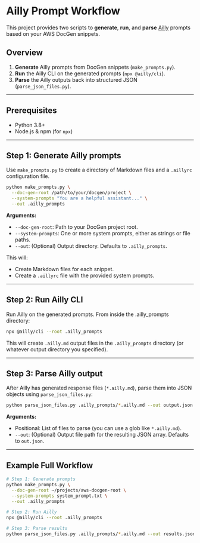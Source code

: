 # Ailly Prompt Workflow

This project provides two scripts to **generate**, **run**, and **parse** [Ailly](https://www.npmjs.com/package/@ailly/cli) prompts based on your AWS DocGen snippets.

## Overview

1. **Generate** Ailly prompts from DocGen snippets (`make_prompts.py`).
2. **Run** the Ailly CLI on the generated prompts (`npx @ailly/cli`).
3. **Parse** the Ailly outputs back into structured JSON (`parse_json_files.py`).

---

## Prerequisites

- Python 3.8+
- Node.js & npm (for `npx`)

---

## Step 1: Generate Ailly prompts

Use `make_prompts.py` to create a directory of Markdown files and a `.aillyrc` configuration file.

```bash
python make_prompts.py \
  --doc-gen-root /path/to/your/docgen/project \
  --system-prompts "You are a helpful assistant..." \
  --out .ailly_prompts
```

**Arguments:**
- `--doc-gen-root`: Path to your DocGen project root.
- `--system-prompts`: One or more system prompts, either as strings or file paths.
- `--out`: (Optional) Output directory. Defaults to `.ailly_prompts`.

This will:
- Create Markdown files for each snippet.
- Create a `.aillyrc` file with the provided system prompts.

---

## Step 2: Run Ailly CLI

Run Ailly on the generated prompts. From inside the .ailly_prompts directory:

```bash
npx @ailly/cli --root .ailly_prompts
```

This will create `.ailly.md` output files in the `.ailly_prompts` directory (or whatever output directory you specified).

---

## Step 3: Parse Ailly output

After Ailly has generated response files (`*.ailly.md`), parse them into JSON objects using `parse_json_files.py`:

```bash
python parse_json_files.py .ailly_prompts/*.ailly.md --out output.json
```

**Arguments:**
- Positional: List of files to parse (you can use a glob like `*.ailly.md`).
- `--out`: (Optional) Output file path for the resulting JSON array. Defaults to `out.json`.

---

## Example Full Workflow

```bash
# Step 1: Generate prompts
python make_prompts.py \
  --doc-gen-root ~/projects/aws-docgen-root \
  --system-prompts system_prompt.txt \
  --out .ailly_prompts

# Step 2: Run Ailly
npx @ailly/cli --root .ailly_prompts

# Step 3: Parse results
python parse_json_files.py .ailly_prompts/*.ailly.md --out results.json
```
